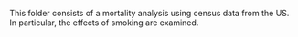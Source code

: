 This folder consists of a mortality analysis using census data from the US. In particular, the effects of smoking are examined.
